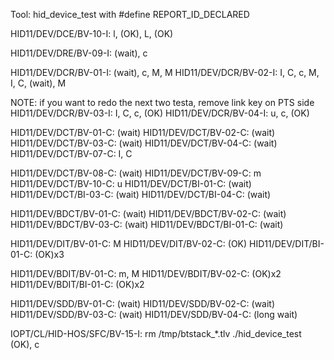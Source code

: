 Tool: hid_device_test with #define REPORT_ID_DECLARED

HID11/DEV/DCE/BV-10-I: l, (OK), L, (OK)

HID11/DEV/DRE/BV-09-I: (wait), c

HID11/DEV/DCR/BV-01-I: (wait), c, M, M
HID11/DEV/DCR/BV-02-I: I, C, c, M, I, C, (wait), M

NOTE: if you want to redo the next two testa, remove link key on PTS side
HID11/DEV/DCR/BV-03-I: I, C, c, (OK) 
HID11/DEV/DCR/BV-04-I: u, c, (OK)

HID11/DEV/DCT/BV-01-C: (wait)
HID11/DEV/DCT/BV-02-C: (wait)
HID11/DEV/DCT/BV-03-C: (wait)
HID11/DEV/DCT/BV-04-C: (wait)
HID11/DEV/DCT/BV-07-C: I, C

HID11/DEV/DCT/BV-08-C: (wait)
HID11/DEV/DCT/BV-09-C: m
HID11/DEV/DCT/BV-10-C: u
HID11/DEV/DCT/BI-01-C: (wait)
HID11/DEV/DCT/BI-03-C: (wait)
HID11/DEV/DCT/BI-04-C: (wait)

HID11/DEV/BDCT/BV-01-C: (wait)
HID11/DEV/BDCT/BV-02-C: (wait)
HID11/DEV/BDCT/BV-03-C: (wait)
HID11/DEV/BDCT/BI-01-C: (wait)

HID11/DEV/DIT/BV-01-C: M
HID11/DEV/DIT/BV-02-C: (OK)
HID11/DEV/DIT/BI-01-C: (OK)x3

HID11/DEV/BDIT/BV-01-C: m, M
HID11/DEV/BDIT/BV-02-C: (OK)x2
HID11/DEV/BDIT/BI-01-C: (OK)x2

HID11/DEV/SDD/BV-01-C: (wait)
HID11/DEV/SDD/BV-02-C: (wait)
HID11/DEV/SDD/BV-03-C: (wait)
HID11/DEV/SDD/BV-04-C: (long wait)

IOPT/CL/HID-HOS/SFC/BV-15-I: 
    rm /tmp/btstack_*.tlv
    ./hid_device_test
    (OK), c